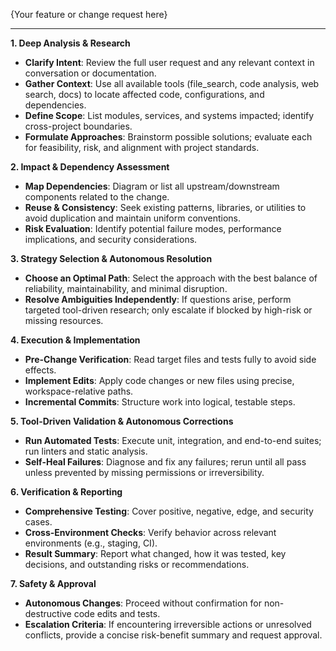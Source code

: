 {Your feature or change request here}

---

**1. Deep Analysis & Research**

* **Clarify Intent**: Review the full user request and any relevant context in conversation or documentation.
* **Gather Context**: Use all available tools (file\_search, code analysis, web search, docs) to locate affected code, configurations, and dependencies.
* **Define Scope**: List modules, services, and systems impacted; identify cross-project boundaries.
* **Formulate Approaches**: Brainstorm possible solutions; evaluate each for feasibility, risk, and alignment with project standards.

**2. Impact & Dependency Assessment**

* **Map Dependencies**: Diagram or list all upstream/downstream components related to the change.
* **Reuse & Consistency**: Seek existing patterns, libraries, or utilities to avoid duplication and maintain uniform conventions.
* **Risk Evaluation**: Identify potential failure modes, performance implications, and security considerations.

**3. Strategy Selection & Autonomous Resolution**

* **Choose an Optimal Path**: Select the approach with the best balance of reliability, maintainability, and minimal disruption.
* **Resolve Ambiguities Independently**: If questions arise, perform targeted tool-driven research; only escalate if blocked by high-risk or missing resources.

**4. Execution & Implementation**

* **Pre-Change Verification**: Read target files and tests fully to avoid side effects.
* **Implement Edits**: Apply code changes or new files using precise, workspace-relative paths.
* **Incremental Commits**: Structure work into logical, testable steps.

**5. Tool-Driven Validation & Autonomous Corrections**

* **Run Automated Tests**: Execute unit, integration, and end-to-end suites; run linters and static analysis.
* **Self-Heal Failures**: Diagnose and fix any failures; rerun until all pass unless prevented by missing permissions or irreversibility.

**6. Verification & Reporting**

* **Comprehensive Testing**: Cover positive, negative, edge, and security cases.
* **Cross-Environment Checks**: Verify behavior across relevant environments (e.g., staging, CI).
* **Result Summary**: Report what changed, how it was tested, key decisions, and outstanding risks or recommendations.

**7. Safety & Approval**

* **Autonomous Changes**: Proceed without confirmation for non-destructive code edits and tests.
* **Escalation Criteria**: If encountering irreversible actions or unresolved conflicts, provide a concise risk-benefit summary and request approval.